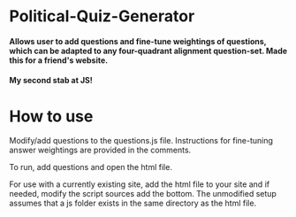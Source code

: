 # Political-Quiz-Generator
#### Allows user to add questions and fine-tune weightings of questions, which can be adapted to any four-quadrant alignment question-set. Made this for a friend's website.
#### My second stab at JS!

# How to use
Modify/add questions to the questions.js file. Instructions for fine-tuning answer weightings are provided in the comments.

To run, add questions and open the html file.

For use with a currently existing site, add the html file to your site and if needed, modify the script sources add the bottom. The unmodified setup assumes that a js folder exists in the same directory as the html file.
